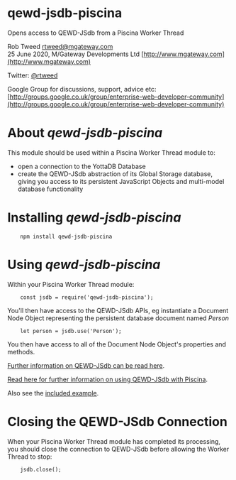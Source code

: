 # qewd-jsdb-piscina

Opens access to QEWD-JSdb from a Piscina Worker Thread

Rob Tweed <rtweed@mgateway.com>  
25 June 2020, M/Gateway Developments Ltd [http://www.mgateway.com](http://www.mgateway.com)  

Twitter: [@rtweed](https://twitter.com/rtweed)

Google Group for discussions, support, advice etc: [http://groups.google.co.uk/group/enterprise-web-developer-community](http://groups.google.co.uk/group/enterprise-web-developer-community)


# About *qewd-jsdb-piscina*

This module should be used within a Piscina Worker Thread module to:

- open a connection to the YottaDB Database
- create the QEWD-JSdb abstraction of its Global Storage database, giving you access to its 
persistent JavaScript Objects and multi-model database functionality

# Installing *qewd-jsdb-piscina*

        npm install qewd-jsdb-piscina

# Using *qewd-jsdb-piscina*

Within your Piscina Worker Thread module:

        const jsdb = require('qewd-jsdb-piscina');

You'll then have access to the QEWD-JSdb APIs, eg instantiate a Document Node Object 
representing the persistent database document named *Person*

        let person = jsdb.use('Person');
        
You then have access to all of the Document Node Object's properties and methods.

[Further information on QEWD-JSdb can be read here](https://github.com/robtweed/qewd-jsdb).

[Read here for further information on using QEWD-JSdb with Piscina](https://github.com/robtweed/qewd-jsdb/blob/master/PISCINA.md).

Also see the [included example](./examples).

# Closing the QEWD-JSdb Connection

When your Piscina Worker Thread module has completed its processing, you should close the
connection to QEWD-JSdb before allowing the Worker Thread to stop:

        jsdb.close();



